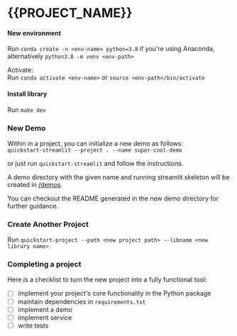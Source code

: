 # {{PROJECT_NAME}}

#### New environment

Run `conda create -n <env-name> python=3.8` if you're using Anaconda, alternatively `python3.8 -m venv <env-path>`

Activate: <br>
Run `conda activate <env-name>` or `source <env-path>/bin/activate`

#### Install library
Run `make dev`

### New Demo

Within in a project, you can initialize a new demo as follows: <br>
`quickstart-streamlit --project . --name super-cool-demo`

or just run `quickstart-streamlit` and follow the instructions.

A demo directory with the given name and running streamlit skeleton will be created in [/demos](demos).

You can checkout the README generated in the new demo directory for further guidance.

### Create Another Project

Run `quickstart-project --path <new project path> --libname <new library name>`    

### Completing a project
Here is a checklist to turn the new project into a fully functional tool:
- [ ] implement your project's core functionality in the Python package
- [ ] maintain dependencies in `requirements.txt`
- [ ] implement a demo
- [ ] implement service
- [ ] write tests
